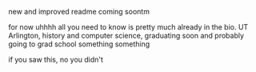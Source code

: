 new and improved readme coming soontm

for now uhhhh all you need to know is pretty much already in the bio. UT Arlington, history and computer science, graduating soon and probably going to grad school something something

if you saw this, no you didn't
